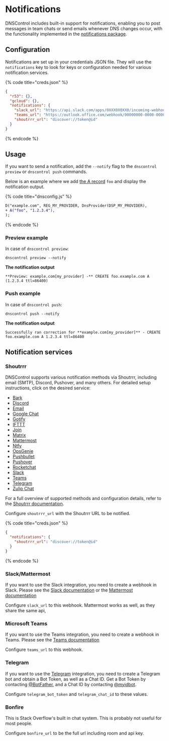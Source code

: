 # Notifications

DNSControl includes built-in support for notifications, enabling you to post messages in team chats or send emails whenever DNS changes occur, with the functionality implemented in the [notifications package](https://github.com/StackExchange/dnscontrol/tree/main/pkg/notifications).

## Configuration

Notifications are set up in your credentials JSON file. They will use the `notifications` key to look for keys or configuration needed for various notification services.

{% code title="creds.json" %}
```json
{
  "r53": {},
  "gcloud": {},
  "notifications": {
    "slack_url": "https://api.slack.com/apps/0XXX0X0XX0/incoming-webhooks",
    "teams_url": "https://outlook.office.com/webhook/00000000-0000-0000-0000-000000000000@00000000-0000-0000-0000-000000000000/IncomingWebhook/00000000000000000000000000000000/00000000-0000-0000-0000-000000000000",
    "shoutrrr_url": "discover://token@id"
  }
}
```
{% endcode %}

## Usage

If you want to send a notification, add the `--notify` flag to the `dnscontrol preview` or `dnscontrol push` commands.

Below is an example where we add [the A record](language-reference/domain-modifiers/A.md) `foo` and display the notification output.

{% code title="dnsconfig.js" %}
```diff
D("example.com", REG_MY_PROVIDER, DnsProvider(DSP_MY_PROVIDER),
+ A("foo", "1.2.3.4"),
);
```
{% endcode %}

### Preview example

In case of `dnscontrol preview`:

```shell
dnscontrol preview --notify
```

**The notification output**

```shell
**Preview: example.com[my_provider] -** CREATE foo.example.com A (1.2.3.4 ttl=86400)
```

### Push example

In case of `dnscontrol push`:

```shell
dnscontrol push --notify
```

**The notification output**

```shell
Successfully ran correction for **example.com[my_provider]** - CREATE foo.example.com A 1.2.3.4 ttl=86400
```

## Notification services

### Shoutrrr

DNSControl supports various notification methods via Shoutrrr, including email (SMTP), Discord, Pushover, and many others. For detailed setup instructions, click on the desired service:

* [Bark](https://containrrr.dev/shoutrrr/latest/services/bark/)
* [Discord](https://containrrr.dev/shoutrrr/latest/services/discord/)
* [Email](https://containrrr.dev/shoutrrr/latest/services/email/)
* [Google Chat](https://containrrr.dev/shoutrrr/latest/services/googlechat/)
* [Gotify](https://containrrr.dev/shoutrrr/latest/services/gotify/)
* [IFTTT](https://containrrr.dev/shoutrrr/latest/services/ifttt/)
* [Join](https://containrrr.dev/shoutrrr/latest/services/join/)
* [Matrix](https://containrrr.dev/shoutrrr/latest/services/matrix/)
* [Mattermost](https://containrrr.dev/shoutrrr/latest/services/mattermost/)
* [Ntfy](https://containrrr.dev/shoutrrr/latest/services/ntfy/)
* [OpsGenie](https://containrrr.dev/shoutrrr/latest/services/opsgenie/)
* [Pushbullet](https://containrrr.dev/shoutrrr/latest/services/pushbullet/)
* [Pushover](https://containrrr.dev/shoutrrr/latest/services/pushover/)
* [Rocketchat](https://containrrr.dev/shoutrrr/latest/services/rocketchat/)
* [Slack](https://containrrr.dev/shoutrrr/latest/services/slack/)
* [Teams](https://containrrr.dev/shoutrrr/latest/services/teams/)
* [Telegram](https://containrrr.dev/shoutrrr/latest/services/telegram/)
* [Zulip Chat](https://containrrr.dev/shoutrrr/latest/services/zulip/)

For a full overview of supported methods and configuration details, refer to the [Shoutrrr documentation](https://containrrr.dev/shoutrrr/latest/services/overview/).

Configure `shoutrrr_url` with the Shoutrrr URL to be notified.

{% code title="creds.json" %}
```json
{
  "notifications": {
    "shoutrrr_url": "discover://token@id"
  }
}
```
{% endcode %}

### Slack/Mattermost

If you want to use the Slack integration, you need to create a webhook in Slack.
Please see the [Slack documentation](https://api.slack.com/messaging/webhooks) or the [Mattermost documentation](https://docs.mattermost.com/developer/webhooks-incoming.html)

Configure `slack_url` to this webhook. Mattermost works as well, as they share the same api,

### Microsoft Teams

If you want to use the Teams integration, you need to create a webhook in Teams.
Please see the [Teams documentation](https://docs.microsoft.com/en-us/microsoftteams/platform/webhooks-and-connectors/how-to/add-incoming-webhook#add-an-incoming-webhook-to-a-teams-channel)

Configure `teams_url` to this webhook.

### Telegram

If you want to use the [Telegram](https://telegram.org/) integration, you need to create a Telegram bot and obtain a Bot Token, as well as a Chat ID. Get a Bot Token by contacting [@BotFather](https://telegram.me/botfather), and a Chat ID by contacting [@myidbot](https://telegram.me/myidbot).

Configure `telegram_bot_token` and `telegram_chat_id` to these values.

### Bonfire

This is Stack Overflow's built in chat system. This is probably not useful for most people.

Configure `bonfire_url` to be the full url including room and api key.
